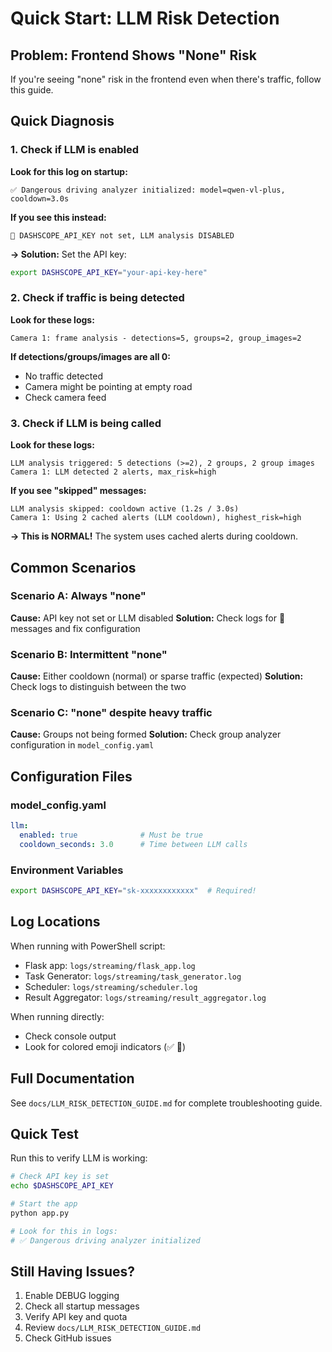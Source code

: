 # Quick Start: LLM Risk Detection

## Problem: Frontend Shows "None" Risk

If you're seeing "none" risk in the frontend even when there's traffic, follow this guide.

## Quick Diagnosis

### 1. Check if LLM is enabled

**Look for this log on startup:**
```
✅ Dangerous driving analyzer initialized: model=qwen-vl-plus, cooldown=3.0s
```

**If you see this instead:**
```
🔴 DASHSCOPE_API_KEY not set, LLM analysis DISABLED
```
**→ Solution:** Set the API key:
```bash
export DASHSCOPE_API_KEY="your-api-key-here"
```

### 2. Check if traffic is being detected

**Look for these logs:**
```
Camera 1: frame analysis - detections=5, groups=2, group_images=2
```

**If detections/groups/images are all 0:**
- No traffic detected
- Camera might be pointing at empty road
- Check camera feed

### 3. Check if LLM is being called

**Look for these logs:**
```
LLM analysis triggered: 5 detections (>=2), 2 groups, 2 group images
Camera 1: LLM detected 2 alerts, max_risk=high
```

**If you see "skipped" messages:**
```
LLM analysis skipped: cooldown active (1.2s / 3.0s)
Camera 1: Using 2 cached alerts (LLM cooldown), highest_risk=high
```
**→ This is NORMAL!** The system uses cached alerts during cooldown.

## Common Scenarios

### Scenario A: Always "none"
**Cause:** API key not set or LLM disabled
**Solution:** Check logs for 🔴 messages and fix configuration

### Scenario B: Intermittent "none" 
**Cause:** Either cooldown (normal) or sparse traffic (expected)
**Solution:** Check logs to distinguish between the two

### Scenario C: "none" despite heavy traffic
**Cause:** Groups not being formed
**Solution:** Check group analyzer configuration in `model_config.yaml`

## Configuration Files

### model_config.yaml
```yaml
llm:
  enabled: true              # Must be true
  cooldown_seconds: 3.0      # Time between LLM calls
```

### Environment Variables
```bash
export DASHSCOPE_API_KEY="sk-xxxxxxxxxxxx"  # Required!
```

## Log Locations

When running with PowerShell script:
- Flask app: `logs/streaming/flask_app.log`
- Task Generator: `logs/streaming/task_generator.log`
- Scheduler: `logs/streaming/scheduler.log`
- Result Aggregator: `logs/streaming/result_aggregator.log`

When running directly:
- Check console output
- Look for colored emoji indicators (✅ 🔴)

## Full Documentation

See `docs/LLM_RISK_DETECTION_GUIDE.md` for complete troubleshooting guide.

## Quick Test

Run this to verify LLM is working:
```bash
# Check API key is set
echo $DASHSCOPE_API_KEY

# Start the app
python app.py

# Look for this in logs:
# ✅ Dangerous driving analyzer initialized
```

## Still Having Issues?

1. Enable DEBUG logging
2. Check all startup messages
3. Verify API key and quota
4. Review `docs/LLM_RISK_DETECTION_GUIDE.md`
5. Check GitHub issues
